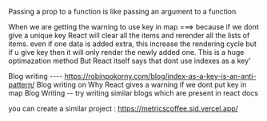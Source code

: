 Passing a prop to a function is like passing an argument to a function

When we are getting the warning to use key in map ===> because if we dont give a unique key React will clear all the items and rerender all the lists of items. even if one data is added extra, this increase the rendering cycle but if u give key then it will only render the newly added one. This is a huge optimazation method
But React itself says that dont use indexes as a key'

Blog writing ---- https://robinpokorny.com/blog/index-as-a-key-is-an-anti-pattern/
Blog writing on Why React gives a warning if we dont put key in map
Blog Writing -- try writing similar blogs which are present in react docs

you can create a similar project : https://metricscoffee.sid.vercel.app/
